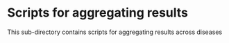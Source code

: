 # Scripts for aggregating results
This sub-directory contains scripts for aggregating results across diseases

